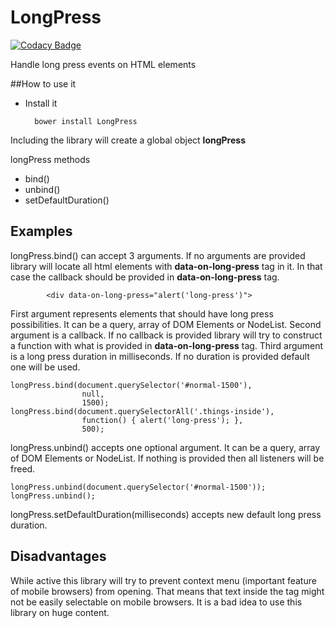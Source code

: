 # LongPress

[![Codacy Badge](https://api.codacy.com/project/badge/Grade/28022089c92448b1b0ec22043bbcd1ec)](https://www.codacy.com/app/ruzic-vladimir/LongPress?utm_source=github.com&amp;utm_medium=referral&amp;utm_content=ruzpuz/LongPress&amp;utm_campaign=badger)

Handle long press events on HTML elements

##How to use it
- Install it 
    
    
        bower install LongPress
    
    
Including the library will create a global object __**longPress**__ 

longPress methods
 
 - bind()
 - unbind()
 - setDefaultDuration()
 
## Examples
longPress.bind() can accept 3 arguments. If no arguments are provided library will locate all html elements with __data-on-long-press__ tag in it. In that case the callback should be provided in __data-on-long-press__ tag. 

            <div data-on-long-press="alert('long-press')">

First argument represents elements that should have long press possibilities. It can be a query, array of DOM Elements or NodeList.
Second argument is a callback. If no callback is provided library will try to construct a function with what is provided in __data-on-long-press__ tag.
Third argument is a long press duration in milliseconds. If no duration is provided default one will be used.

    longPress.bind(document.querySelector('#normal-1500'), 
                    null, 
                    1500);
    longPress.bind(document.querySelectorAll('.things-inside'), 
                    function() { alert('long-press'); },
                    500);

longPress.unbind() accepts one optional argument. It can be a query, array of DOM Elements or NodeList. If nothing is provided then all listeners will be freed. 

    longPress.unbind(document.querySelector('#normal-1500'));
    longPress.unbind();

longPress.setDefaultDuration(milliseconds) accepts new default long press duration.

## Disadvantages

While active this library will try to prevent context menu (important feature of mobile browsers) from opening. 
That means that text inside the tag might not be easily selectable 
on mobile browsers. It is a bad idea to use this library on huge content.
